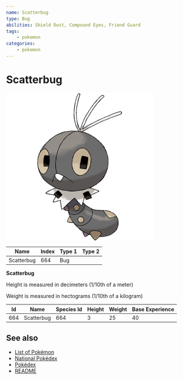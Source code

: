 ```yaml
---
name: Scatterbug
type: Bug
abilities: Shield Dust, Compound Eyes, Friend Guard
tags:
    - pokemon
categories:
    - pokemon
---
```


# Scatterbug


![Scatterbug](images/664.png)

| **Name** | **Index** | **Type 1** | **Type 2** |
|----|----|----|----|
| Scatterbug | 664 | Bug  |  |

**Scatterbug** 


Height is measured in decimeters (1/10th of a meter)

Weight is measured in hectograms (1/10th of a kilogram)

| **Id** | **Name** | **Species Id** | **Height** | **Weight** | **Base Experience** |
|--------|----------|----------------|------------|------------|---------------------|
| 664 | Scatterbug | 664 | 3 | 25 | 40 |


## See also

- [List of Pokémon](../pokemon.md)
- [National Pokédex](../national_pokedex.md)
- [Pokédex](../pokedex.md)
- [README](../README.md)
